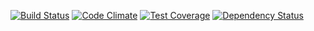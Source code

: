 [![Build Status](https://travis-ci.org/dobryakov/sendonfly-social.svg?branch=master)](https://travis-ci.org/dobryakov/sendonfly-social)
[![Code Climate](https://codeclimate.com/github/dobryakov/sendonfly-social/badges/gpa.svg)](https://codeclimate.com/github/dobryakov/sendonfly-social)
[![Test Coverage](https://codeclimate.com/github/dobryakov/sendonfly-social/badges/coverage.svg)](https://codeclimate.com/github/dobryakov/sendonfly-social)
[![Dependency Status](https://gemnasium.com/dobryakov/sendonfly-social.svg)](https://gemnasium.com/dobryakov/sendonfly-social)